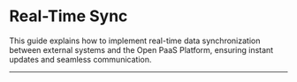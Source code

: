 # Real-Time Sync

This guide explains how to implement real-time data synchronization between external systems and the Open PaaS Platform, ensuring instant updates and seamless communication.

---